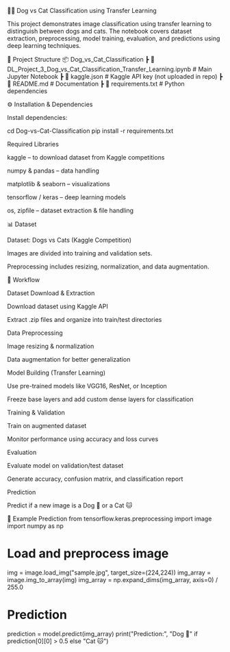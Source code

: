 🐶🐱 Dog vs Cat Classification using Transfer Learning

This project demonstrates image classification using transfer learning to distinguish between dogs and cats. The notebook covers dataset extraction, preprocessing, model training, evaluation, and predictions using deep learning techniques.

📂 Project Structure
📦 Dog_vs_Cat_Classification
 ┣ 📜 DL_Project_3_Dog_vs_Cat_Classification_Transfer_Learning.ipynb  # Main Jupyter Notebook
 ┣ 📜 kaggle.json                                                     # Kaggle API key (not uploaded in repo)
 ┣ 📜 README.md                                                       # Documentation
 ┣ 📜 requirements.txt                                                # Python dependencies

⚙️ Installation & Dependencies

Install dependencies:

cd Dog-vs-Cat-Classification
pip install -r requirements.txt

Required Libraries

kaggle – to download dataset from Kaggle competitions

numpy & pandas – data handling

matplotlib & seaborn – visualizations

tensorflow / keras – deep learning models

os, zipfile – dataset extraction & file handling

📊 Dataset

Dataset: Dogs vs Cats (Kaggle Competition)

Images are divided into training and validation sets.

Preprocessing includes resizing, normalization, and data augmentation.

🚀 Workflow

Dataset Download & Extraction

Download dataset using Kaggle API

Extract .zip files and organize into train/test directories

Data Preprocessing

Image resizing & normalization

Data augmentation for better generalization

Model Building (Transfer Learning)

Use pre-trained models like VGG16, ResNet, or Inception

Freeze base layers and add custom dense layers for classification

Training & Validation

Train on augmented dataset

Monitor performance using accuracy and loss curves

Evaluation

Evaluate model on validation/test dataset

Generate accuracy, confusion matrix, and classification report

Prediction

Predict if a new image is a Dog 🐶 or a Cat 🐱

📌 Example Prediction
from tensorflow.keras.preprocessing import image
import numpy as np

# Load and preprocess image
img = image.load_img("sample.jpg", target_size=(224,224))
img_array = image.img_to_array(img)
img_array = np.expand_dims(img_array, axis=0) / 255.0

# Prediction
prediction = model.predict(img_array)
print("Prediction:", "Dog 🐶" if prediction[0][0] > 0.5 else "Cat 🐱")
